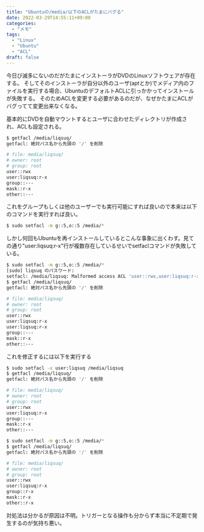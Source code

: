 ```yaml
---
title: "Ubuntuの/media/以下のACLがたまにバグる"
date: 2022-03-29T14:55:11+09:00
categories:
  - "メモ"
tags:
  - "Linux"
  - "Ubuntu"
  - "ACL"
draft: false
---
```


今日び滅多にないのだがたまにインストーラがDVDのLinuxソフトウェアが存在する。
そしてそのインストーラが自分以外のユーザ(aptとか)でメディア内のファイルを実行する場合、UbuntuのデフォルトACLに引っかかってインストールが失敗する。
そのためACLを変更する必要があるのだが、なぜかたまにACLがバグってて変更出来なくなる。

<!--more-->

基本的にDVDを自動マウントするとユーザに合わせたディレクトリが作成され、ACLも設定される。

``` bash
$ getfacl /media/liqsuq/
getfacl: 絶対パス名から先頭の '/' を削除

# file: media/liqsuq/
# owner: root
# group: root
user::rwx
user:liqsuq:r-x
group::---
mask::r-x
other::---
```

これをグループもしくは他のユーザーでも実行可能にすれば良いので本来は以下のコマンドを実行すれば良い。

``` bash
$ sudo setfacl -m g::5,o::5 /media/*
```

しかし何回もUbuntuを再インストールしているとこんな事象に出くわす。見ての通り"user:liqsuq:r-x"行が複数存在しているせいでsetfaclコマンドが失敗している。

``` bash
$ sudo setfacl -m g::5,o::5 /media/*
[sudo] liqsuq のパスワード: 
setfacl: /media/liqsuq: Malformed access ACL 'user::rwx,user:liqsuq:r-x,user:liqsuq:r-x,group::r-x,mask::r-x,other::r-x': 重複エントリ at entry 3
$ getfacl /media/liqsuq/
getfacl: 絶対パス名から先頭の '/' を削除

# file: media/liqsuq/
# owner: root
# group: root
user::rwx
user:liqsuq:r-x
user:liqsuq:r-x
group::---
mask::r-x
other::---
```

これを修正するには以下を実行する

``` bash
$ sudo setfacl -x user:liqsuq /media/liqsuq
$ getfacl /media/liqsuq/
getfacl: 絶対パス名から先頭の '/' を削除

# file: media/liqsuq/
# owner: root
# group: root
user::rwx
user:liqsuq:r-x
group::---
mask::r-x
other::---

$ sudo setfacl -m g::5,o::5 /media/*
$ getfacl /media/liqsuq/
getfacl: 絶対パス名から先頭の '/' を削除

# file: media/liqsuq/
# owner: root
# group: root
user::rwx
user:liqsuq:r-x
group::r-x
mask::r-x
other::r-x
```

対処法は分かるが原因は不明。トリガーとなる操作も分からず本当に不定期で発生するのが気持ち悪い。
